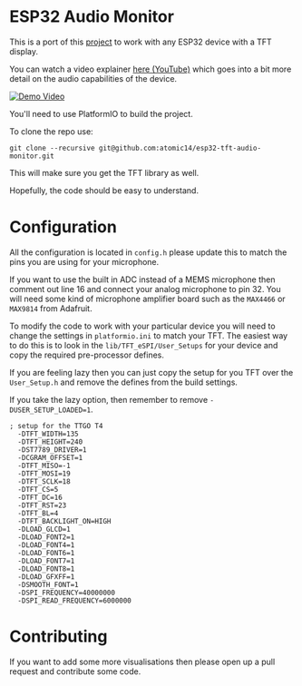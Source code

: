 # ESP32 Audio Monitor

This is a port of this [project](https://github.com/atomic14/m5stack-core2-audio-monitor) to work with any ESP32 device with a TFT display.

You can watch a video explainer [here (YouTube)](https://www.youtube.com/watch?v=KaJ4b3HJ3NA) which goes into a bit more detail on the audio capabilities of the device.

[![Demo Video](https://img.youtube.com/vi/KaJ4b3HJ3NA/0.jpg)](https://www.youtube.com/watch?v=KaJ4b3HJ3NA)

You'll need to use PlatformIO to build the project.

To clone the repo use:

```
git clone --recursive git@github.com:atomic14/esp32-tft-audio-monitor.git
```

This will make sure you get the TFT library as well.

Hopefully, the code should be easy to understand.

# Configuration

All the configuration is located in `config.h` please update this to match the pins you are using for your microphone.

If you want to use the built in ADC instead of a MEMS microphone then comment out line 16 and connect your analog microphone to pin 32. You will need some kind of microphone amplifier board such as the `MAX4466` or `MAX9814` from Adafruit.

To modify the code to work with your particular device you will need to change the settings in `platformio.ini` to match your TFT. The easiest way to do this is to look in the `lib/TFT_eSPI/User_Setups` for your device and copy the required pre-processor defines.

If you are feeling lazy then you can just copy the setup for you TFT over the `User_Setup.h` and remove the defines from the build settings.

If you take the lazy option, then remember to remove `-DUSER_SETUP_LOADED=1`.

```
; setup for the TTGO T4
  -DTFT_WIDTH=135
  -DTFT_HEIGHT=240
  -DST7789_DRIVER=1
  -DCGRAM_OFFSET=1
  -DTFT_MISO=-1
  -DTFT_MOSI=19
  -DTFT_SCLK=18
  -DTFT_CS=5
  -DTFT_DC=16
  -DTFT_RST=23
  -DTFT_BL=4
  -DTFT_BACKLIGHT_ON=HIGH
  -DLOAD_GLCD=1
  -DLOAD_FONT2=1
  -DLOAD_FONT4=1
  -DLOAD_FONT6=1
  -DLOAD_FONT7=1
  -DLOAD_FONT8=1
  -DLOAD_GFXFF=1
  -DSMOOTH_FONT=1
  -DSPI_FREQUENCY=40000000
  -DSPI_READ_FREQUENCY=6000000
```

# Contributing

If you want to add some more visualisations then please open up a pull request and contribute some code.
